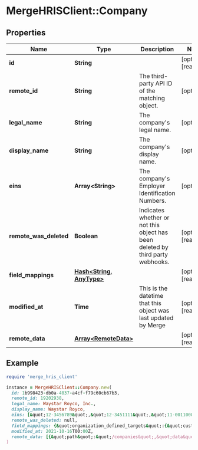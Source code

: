 # MergeHRISClient::Company

## Properties

| Name | Type | Description | Notes |
| ---- | ---- | ----------- | ----- |
| **id** | **String** |  | [optional][readonly] |
| **remote_id** | **String** | The third-party API ID of the matching object. | [optional] |
| **legal_name** | **String** | The company&#39;s legal name. | [optional] |
| **display_name** | **String** | The company&#39;s display name. | [optional] |
| **eins** | **Array&lt;String&gt;** | The company&#39;s Employer Identification Numbers. | [optional] |
| **remote_was_deleted** | **Boolean** | Indicates whether or not this object has been deleted by third party webhooks. | [optional][readonly] |
| **field_mappings** | [**Hash&lt;String, AnyType&gt;**](AnyType.md) |  | [optional][readonly] |
| **modified_at** | **Time** | This is the datetime that this object was last updated by Merge | [optional][readonly] |
| **remote_data** | [**Array&lt;RemoteData&gt;**](RemoteData.md) |  | [optional][readonly] |

## Example

```ruby
require 'merge_hris_client'

instance = MergeHRISClient::Company.new(
  id: 1b998423-db0a-4037-a4cf-f79c60cb67b3,
  remote_id: 19202938,
  legal_name: Waystar Royco, Inc.,
  display_name: Waystar Royco,
  eins: [&quot;12-3456789&quot;,&quot;12-3451111&quot;,&quot;11-0011000&quot;],
  remote_was_deleted: null,
  field_mappings: {&quot;organization_defined_targets&quot;:{&quot;custom_key&quot;:&quot;custom_value&quot;},&quot;linked_account_defined_targets&quot;:{&quot;custom_key&quot;:&quot;custom_value&quot;}},
  modified_at: 2021-10-16T00:00Z,
  remote_data: [{&quot;path&quot;:&quot;/companies&quot;,&quot;data&quot;:[&quot;Varies by platform&quot;]}]
)
```

